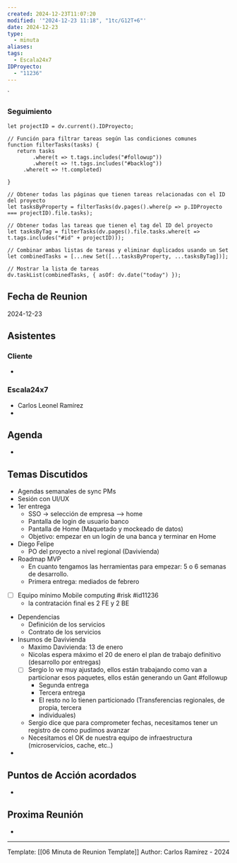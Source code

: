 ```yaml
---
created: 2024-12-23T11:07:20
modified: '"2024-12-23 11:18", "1tc/G12T+6"'
date: 2024-12-23
type:
  - minuta
aliases: 
tags:
  - Escala24x7
IDProyecto:
  - "11236"
---
```


`

### Seguimiento

```dataviewjs
let projectID = dv.current().IDProyecto;

// Función para filtrar tareas según las condiciones comunes
function filterTasks(tasks) {
   return tasks
        .where(t => t.tags.includes("#followup"))
        .where(t => !t.tags.includes("#backlog"))
     .where(t => !t.completed)
        
}

// Obtener todas las páginas que tienen tareas relacionadas con el ID del proyecto
let tasksByProperty = filterTasks(dv.pages().where(p => p.IDProyecto === projectID).file.tasks);

// Obtener todas las tareas que tienen el tag del ID del proyecto
let tasksByTag = filterTasks(dv.pages().file.tasks.where(t => t.tags.includes("#id" + projectID)));

// Combinar ambas listas de tareas y eliminar duplicados usando un Set
let combinedTasks = [...new Set([...tasksByProperty, ...tasksByTag])];

// Mostrar la lista de tareas
dv.taskList(combinedTasks, { asOf: dv.date("today") });
 ```
## Fecha de Reunion
2024-12-23

## Asistentes

### Cliente
* 
### Escala24x7
- Carlos Leonel Ramírez
-  

## Agenda
* 
## Temas Discutidos
* Agendas semanales de sync PMs
* Sesión con UI/UX
* 1er entrega
	* SSO -> selección de empresa --> home
	* Pantalla de login de usuario banco
	* Pantalla de Home (Maquetado y mockeado de datos)
	* Objetivo: empezar en un login de una banca y terminar en Home
* Diego Felipe
	* PO del proyecto a nivel regional (Davivienda)
* Roadmap MVP
	* En cuanto tengamos las herramientas para empezar: 5 o 6 semanas de desarrollo. 
	* Primera entrega: mediados de febrero
* [ ] Equipo mínimo Mobile computing #risk #id11236
	* la contratación final es 2 FE y 2 BE
* Dependencias
	* Definición de los servicios
	* Contrato de los servicios
* Insumos de Davivienda
	* Maximo Davivienda: 13 de enero
	* Nicolas espera máximo el 20 de enero el plan de trabajo definitivo (desarrollo por entregas)
	* [ ] Sergio lo ve muy ajustado, ellos están trabajando como van a particionar esos paquetes, ellos están generando un Gant #followup 
		* Segunda entrega
		* Tercera entrega
		* El resto no lo tienen particionado (Transferencias regionales, de propia, tercera 
		* individuales)
	* Sergio dice que para comprometer fechas, necesitamos tener un registro de como pudimos avanzar
	* Necesitamos el OK de nuestra equipo de infraestructura (microservicios, cache, etc..)
* 


## Puntos de Acción acordados
- 

## Proxima Reunión
*   

---
Template: [[06 Minuta de Reunion Template]]
Author: Carlos Ramírez - 2024
